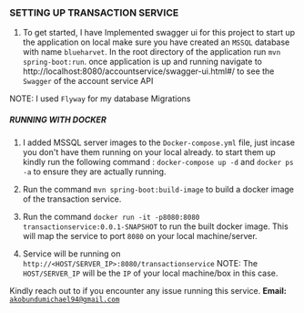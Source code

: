 <h3>SETTING UP TRANSACTION SERVICE</h3>

1) To get started, I have Implemented swagger ui for this project to start up the application on local make sure you have created an <code>MSSQL</code> database with name <code>blueharvet</code>.
   In the root directory of the application run <code>mvn spring-boot:run</code>.
   once application is up and running navigate to http://localhost:8080/accountservice/swagger-ui.html#/ to see the <code>Swagger</code> of the  account service API

NOTE: I used <code>Flyway</code> for my database Migrations

<h5>RUNNING WITH DOCKER</h5>

1) I added MSSQL server</code> images to the <code>Docker-compose.yml</code> file, just incase you don't have them running on your local already.
   to start them up kindly run the following command : <code>docker-compose up -d</code> and <code>docker ps -a</code> to ensure they are actually running.


2) Run the command <code>mvn spring-boot:build-image</code> to build a docker image of the transaction service.


3) Run the command <code>docker run -it -p8080:8080 transactionservice:0.0.1-SNAPSHOT</code> to run the built docker image. This will map the service to port <code>8080</code> on your local machine/server.


4) Service will be running on <code>http://<HOST/SERVER_IP>:8080/transactionservice</code>
   NOTE: The <code>HOST/SERVER_IP</code> will be the <code>IP</code> of your local machine/box in this case.

Kindly reach out to if you encounter any issue running this service. <b>Email: </b><code>akobundumichael94@gmail.com</code>